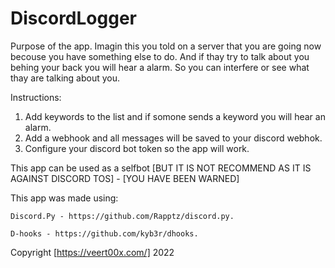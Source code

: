# DiscordLogger

Purpose of the app.
  Imagin this you told on a server that you are going now becouse you have something else to do.
  And if thay try to talk about you behing your back you will hear a alarm.
  So you can interfere or see what thay are talking about you.




Instructions:
  1.  Add keywords to the list and if somone sends a keyword you will hear an alarm.
  2.  Add a webhook and all messages will be saved to your discord webhok.
  3.  Configure your discord bot token so the app will work.
  
  
  
  
  This app can be used as a selfbot [BUT IT IS NOT RECOMMEND AS IT IS AGAINST DISCORD TOS] - [YOU HAVE BEEN WARNED]
  
  
  
  This app was made using:
  
    Discord.Py - https://github.com/Rapptz/discord.py.
    
    D-hooks - https://github.com/kyb3r/dhooks.
    




  Copyright [https://veert00x.com/] 2022
  
